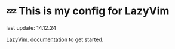 # 💤 This is my config for LazyVim

last update: 14.12.24

[LazyVim](https://github.com/LazyVim/LazyVim).
[documentation](https://lazyvim.github.io/installation) to get started.
